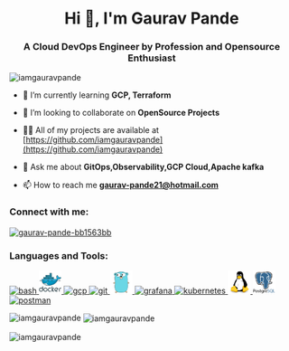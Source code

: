 <h1 align="center">Hi 👋, I'm Gaurav Pande</h1>
<h3 align="center">A Cloud DevOps Engineer by Profession and Opensource Enthusiast</h3>

<p align="left"> <img src="https://komarev.com/ghpvc/?username=iamgauravpande&label=Profile%20views&color=0e75b6&style=flat" alt="iamgauravpande" /> </p>

- 🌱 I’m currently learning **GCP, Terraform**

- 👯 I’m looking to collaborate on **OpenSource Projects**

- 👨‍💻 All of my projects are available at [https://github.com/iamgauravpande](https://github.com/iamgauravpande)

- 💬 Ask me about **GitOps,Observability,GCP Cloud,Apache kafka**

- 📫 How to reach me **gaurav-pande21@hotmail.com**

<h3 align="left">Connect with me:</h3>
<p align="left">
<a href="https://linkedin.com/in/gaurav-pande-bb1563bb" target="blank"><img align="center" src="https://raw.githubusercontent.com/rahuldkjain/github-profile-readme-generator/master/src/images/icons/Social/linked-in-alt.svg" alt="gaurav-pande-bb1563bb" height="30" width="40" /></a>
</p>

<h3 align="left">Languages and Tools:</h3>
<p align="left"> <a href="https://www.gnu.org/software/bash/" target="_blank" rel="noreferrer"> <img src="https://www.vectorlogo.zone/logos/gnu_bash/gnu_bash-icon.svg" alt="bash" width="40" height="40"/> </a> <a href="https://www.docker.com/" target="_blank" rel="noreferrer"> <img src="https://raw.githubusercontent.com/devicons/devicon/master/icons/docker/docker-original-wordmark.svg" alt="docker" width="40" height="40"/> </a> <a href="https://cloud.google.com" target="_blank" rel="noreferrer"> <img src="https://www.vectorlogo.zone/logos/google_cloud/google_cloud-icon.svg" alt="gcp" width="40" height="40"/> </a> <a href="https://git-scm.com/" target="_blank" rel="noreferrer"> <img src="https://www.vectorlogo.zone/logos/git-scm/git-scm-icon.svg" alt="git" width="40" height="40"/> </a> <a href="https://golang.org" target="_blank" rel="noreferrer"> <img src="https://raw.githubusercontent.com/devicons/devicon/master/icons/go/go-original.svg" alt="go" width="40" height="40"/> </a> <a href="https://grafana.com" target="_blank" rel="noreferrer"> <img src="https://www.vectorlogo.zone/logos/grafana/grafana-icon.svg" alt="grafana" width="40" height="40"/> </a> <a href="https://kubernetes.io" target="_blank" rel="noreferrer"> <img src="https://www.vectorlogo.zone/logos/kubernetes/kubernetes-icon.svg" alt="kubernetes" width="40" height="40"/> </a> <a href="https://www.linux.org/" target="_blank" rel="noreferrer"> <img src="https://raw.githubusercontent.com/devicons/devicon/master/icons/linux/linux-original.svg" alt="linux" width="40" height="40"/> </a> <a href="https://www.postgresql.org" target="_blank" rel="noreferrer"> <img src="https://raw.githubusercontent.com/devicons/devicon/master/icons/postgresql/postgresql-original-wordmark.svg" alt="postgresql" width="40" height="40"/> </a> <a href="https://postman.com" target="_blank" rel="noreferrer"> <img src="https://www.vectorlogo.zone/logos/getpostman/getpostman-icon.svg" alt="postman" width="40" height="40"/> </a> </p>

<p><img align="left" src="https://github-readme-stats.vercel.app/api/top-langs?username=iamgauravpande&show_icons=true&locale=en&layout=compact" alt="iamgauravpande" /></p>

<p>&nbsp;<img align="center" src="https://github-readme-stats.vercel.app/api?username=iamgauravpande&show_icons=true&locale=en" alt="iamgauravpande" /></p>

<p><img align="center" src="https://github-readme-streak-stats.herokuapp.com/?user=iamgauravpande&" alt="iamgauravpande" /></p>
